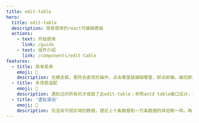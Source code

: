 ```yaml
---
title: edit-table
hero:
  title: edit-table
  description: 简易使用的react可编辑表格
  actions:
    - text: 开始使用
      link: /guide
    - text: 组件介绍
      link: /components/edit-table
features:
  - title: 简单易用
    emoji: 💎
    description: 无模态框，更符合直觉的操作，点击哪里就编辑哪里，即点即编，编完即走的理念。甚至让你感觉不到编辑的过程。
  - title: 多场景适配
    emoji: 🌈
    description: 遇到过的所有坑才成就了此edit-table；参照antd table接口设计，如果你有antd基础，0负担直接上手。
  - title: '虚拟滚动'
    emoji: 🚀
    description: 仅渲染可视区域的数据，理论上十条数据和一万条数据的体验都一样。再多数据也不怕啦！
---
```

